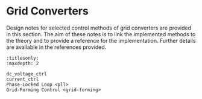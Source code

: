 # Grid Converters

Design notes for selected control methods of grid converters are provided in this section. The aim of these notes is to link the implemented methods to the theory and to provide a reference for the implementation. Further details are available in the references provided.

```{toctree}
:titlesonly:
:maxdepth: 2

dc_voltage_ctrl
current_ctrl
Phase-Locked Loop <pll>
Grid-Forming Control <grid-forming>
```
